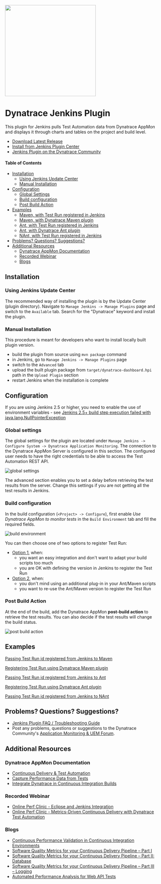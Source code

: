 <img src="/img/logo/jenkins.png" width="300" />

# Dynatrace Jenkins Plugin

This plugin for Jenkins pulls Test Automation data from Dynatrace AppMon and displays it through charts and tables on the project and build level.

* [Download Latest Release](https://github.com/jenkinsci/dynatrace-plugin/releases)
* [Install from Jenkins Plugin Center](https://wiki.jenkins-ci.org/display/JENKINS/Dynatrace+Plugin)
* [Jenkins Plugin on the Dynatrace Community](https://community.dynatrace.com/community/display/DL/Test+Automation+Plugin+for+Jenkins)

#### Table of Contents

* [Installation](#installation)  
    * [Using Jenkins Update Center](#update)
    * [Manual Installation](#manual)
* [Configuration](#configuration)
    * [Global Settings](#global)
    * [Build configuration](#build)
    * [Post Build Action](#post)
* [Examples](#examples)
    * [Maven, with Test Run registered in Jenkins](#maven1)
    * [Maven, with Dynatrace Maven plugin](#maven2)
    * [Ant, with Test Run registered in Jenkins](#ant1)
    * [Ant, with Dynatrace Ant plugin](#ant2)
    * [NAnt, with Test Run registered in Jenkins](#nant1)
* [Problems? Questions? Suggestions?](#feedback)
* [Additional Resources](#resources)
    * [Dynatrace AppMon Documentation](#doc)
    * [Recorded Webinar](#webinar)
    * [Blogs](#blogs)


## <a name="installation"/> Installation

### <a name="update"/> Using Jenkins Update Center 

The recommended way of installing the plugin is by the Update Center (plugin directory). Navigate to `Manage Jenkins -> Manage Plugins` page and switch to the `Available` tab. Search for the "Dynatrace" keyword and install the plugin.

### <a name="manual"/> Manual Installation

This procedure is meant for developers who want to install locally built plugin version.

* build the plugin from source using `mvn package` command
* in Jenkins, go to `Manage Jenkins -> Manage Plugins` page
* switch to the `Advanced` tab
* upload the built plugin package from `target/dynatrace-dashboard.hpi` path in the `Upload Plugin` section
* restart Jenkins when the installation is complete

## <a name="configuration"/> Configuration

If you are using Jenkins 2.5 or higher, you need to enable the use of environment variables - see [Jenkins 2.5+ build step execution failed with java.lang.NullPointerException](FAQ.md#jenkins2.5)

### <a name="global"/> Global settings

The global settings for the plugin are located under `Manage Jenkins -> Configure System -> Dynatrace Application Monitoring`. The connection to the Dynatrace AppMon Server is configured in this section. The configured user needs to have the right credentials to be able to access the Test Automation REST API.

![global settings](/img/conf/global_settings.png)

The advanced section enables you to set a delay before retrieving the test results from the server. Change this settings if you are not getting all the test results in Jenkins.

### <a name="build"/> Build configuration

In the build configuration (`<Project> -> Configure`), first enable *Use Dynatrace AppMon to monitor tests* in the `Build Environment` tab and fill the required fields.

![build environment](/img/conf/build_environment.png)

You can then choose one of two options to register Test Run:
* [Option 1](build-config-testrun-jenkins.md), when:
    * you want an easy integration and don't want to adapt your build scripts too much
    * you are OK with defining the version in Jenkins to register the Test Run
* [Option 2](build-config-testrun-maven-ant-gradle.md), when:
    * you don't mind using an additional plug-in in your Ant/Maven scripts
    * you want to re-use the Ant/Maven version to register the Test Run

### <a name="post"/> Post Build Action

At the end of the build, add the Dynatrace AppMon **post-build action** to retrieve the test results. You can also decide if the test results will change the build status.

![post build action](/img/conf/post_build_action.png)

## <a name="examples"/> Examples

<a name="maven1"/>[Passing Test Run id registered from Jenkins to Maven](example-maven-with-jenkins.md)

<a name="maven2"/>[Registering Test Run using Dynatrace Maven plugin](example-maven-with-plugin.md)

<a name="ant1"/>[Passing Test Run id registered from Jenkins to Ant](example-ant-with-jenkins.md)

<a name="ant2"/>[Registering Test Run using Dynatrace Ant plugin](example-ant-with-plugin.md)

<a name="nant1"/>[Passing Test Run id registered from Jenkins to NAnt](example-nant-with-jenkins.md)

## <a name="feedback"/> Problems? Questions? Suggestions?

* [Jenkins Plugin FAQ / Troubleshooting Guide](FAQ.md)
* Post any problems, questions or suggestions to the Dynatrace Community's [Application Monitoring & UEM Forum](https://answers.dynatrace.com/spaces/146/index.html).

## <a name="resources"/>Additional Resources

### <a name="doc"/> Dynatrace AppMon Documentation

- [Continuous Delivery & Test Automation](https://community.dynatrace.com/community/pages/viewpage.action?pageId=215161284)
- [Capture Performance Data from Tests](https://community.dynatrace.com/community/display/DOCDT63/Capture+Performance+Data+from+Tests)
- [Integrate Dynatrace in Continuous Integration Builds](https://community.dynatrace.com/community/display/DOCDT63/Integrate+Dynatrace+in+Continuous+Integration+Builds)

### <a name="webinar"/> Recorded Webinar

- [Online Perf Clinic - Eclipse and Jenkins Integration](https://youtu.be/p4Vh6BWlPjg)
- [Online Perf Clinic - Metrics-Driven Continuous Delivery with Dynatrace Test Automation](https://youtu.be/TXPSDpy7unw)

### <a name="blogs"/> Blogs

- [Continuous Performance Validation in Continuous Integration Environments](http://apmblog.dynatrace.com/2013/11/27/continuous-performance-validation-in-continuous-integration-environments/)
- [Software Quality Metrics for your Continuous Delivery Pipeline – Part I](http://apmblog.dynatrace.com/2014/03/13/software-quality-metrics-for-your-continuous-delivery-pipeline-part-i/)
- [Software Quality Metrics for your Continuous Delivery Pipeline – Part II: Database](http://apmblog.dynatrace.com/2014/04/23/database-access-quality-metrics-for-your-continuous-delivery-pipeline/)
- [Software Quality Metrics for your Continuous Delivery Pipeline – Part III – Logging](http://apmblog.dynatrace.com/2014/06/17/software-quality-metrics-for-your-continuous-delivery-pipeline-part-iii-logging/)
- [Automated Performance Analysis for Web API Tests](http://apmblog.dynatrace.com/2014/12/23/automated-performance-analysis-web-api-tests/)
